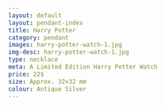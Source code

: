 ```yaml
---
layout: default
layout: pendant-index
title: Harry Potter
category: pendant
images: harry-potter-watch-1.jpg
img-desc: harry-potter-watch-1.jpg
type: necklace
meta: A Limited Edition Harry Potter Watch
price: 22$
size: Approx. 32×32 mm
colour: Antique Silver
---
```

